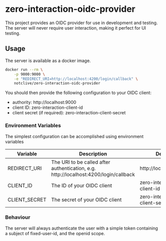 # zero-interaction-oidc-provider

This project provides an OIDC provider for use in development and testing.
The server will never require user interaction, making it perfect for UI testing.

## Usage

The server is available as a docker image.

```sh
docker run --rm \
    -p 9000:9000 \
    -e "REDIRECT_URI=http://localhost:4200/login/callback" \
    notclive/zero-interaction-oidc-provider
```

You should then provide the following configuration to your OIDC client:
* authority: http://localhost:9000
* client ID: zero-interaction-client-id
* client secret (if required): zero-interaction-client-secret

### Environment Variables

The simplest configuration can be accomplished using environment variables

| Variable | Description | Default |
| -------- | ----------- | ------- |
| REDIRECT_URI | The URI to be called after authentication, e.g. http://localhost:4200/login/callback | http://localhost:3000 |
| CLIENT_ID | The ID of your OIDC client | zero-interaction-client-id |
| CLIENT_SECRET | The secret of your OIDC client | zero-interaction-client-secret |

### Behaviour

The server will always authenticate the user with a simple token containing a subject of fixed-user-id, and the openid scope.